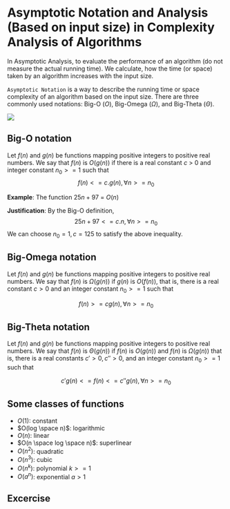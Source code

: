 # Asymptotic Notation and Analysis (Based on input size) in Complexity Analysis of Algorithms

In Asymptotic Analysis, to evaluate the performance of an algorithm (do not measure the actual running time). We calculate, how the time (or space) taken by an algorithm increases with the input size.

`Asymptotic Notation` is a way to describe the running time or space complexity of an algorithm based on the input size. There are three commonly used notations: Big-O ($O$), Big-Omega ($\Omega$), and Big-Theta ($\Theta$).

<p>
    <image src="/images/Algorithmic-complexity-BigO-Asymptotic-Analysis/asymptotic.png">
</p>

## Big-O notation

Let $f(n)$ and $g(n)$ be functions mapping positive integers to positive real numbers. We say that $f(n)$ is $O(g(n))$ if there is a real constant $c$ > 0 and integer constant $n_0 >= 1$ such that 
$$f(n) <= c. g(n), \forall n >= n_0$$

**Example**:  The function $25n + 97$ = $O(n)$

**Justification**: By the Big-O definition, $$25n + 97 <= c.n, \forall n>=n_0$$
We can choose $n_0=1, c=125$ to satisfy the above inequality.

## Big-Omega notation

Let $f(n)$ and $g(n)$ be functions mapping positive integers to positive real numbers. We say that $f(n)$ is $\Omega(g(n))$ if $g(n)$ is $O(f(n))$, that is, there is a real constant $c > 0$ and an integer constant $n_0>=1$ such that

$$f(n) >= cg(n), \forall n>=n_0$$


## Big-Theta notation

Let $f(n)$ and $g(n)$ be functions mapping positive integers to positive real numbers. We say that $f(n)$ is $\Theta(g(n))$ if $f(n)$ is $O(g(n))$ and $f(n)$ is $\Omega(g(n))$ that is, there is a real constants $c'>0, c'' > 0$, and an integer constant $n_0>=1$ such that

$$c'g(n) <= f(n) <= c''g(n), \forall n>=n_0$$

## Some classes of functions
+ $O(1)$: constant
+ $O(log \space n)$: logarithmic
+ $O(n)$: linear
+ $O(n \space log \space n)$: superlinear
+ $O(n^2)$: quadratic
+ $O(n^3)$: cubic
+ $O(n^k)$: polynomial $k>=1$
+ $O(a^n)$: exponential $a >1$

## Excercise